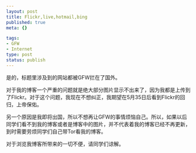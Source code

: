 ```yaml
--- 
layout: post
title: Flickr,live,hotmail,bing
published: true
meta: {}

tags: 
- GFW
- Internet
type: post
status: publish
---
```

是的，标题里涉及到的网站都被GFW拦在了国外。

对于我的博客一个严重的问题就是绝大部分图片显示不出来了，因为我都是上传到了Flickr。对于这个问题，我现在不想纠正，我期望在5月35日后看到Flickr的回归，上帝保佑。

另一个原因是我即将出国，所以不想再让GFW的事情烦恼自己。所以，如果以后同学们看不到我的博客或者是博客中的图片，并不代表着我的博客已经不再更新，到时需要劳烦同学们自己带Tor看我的博客。

对于浏览我博客所带来的一切不便，请同学们谅解。
